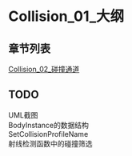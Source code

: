 # Collision_01_大纲

## 章节列表
[Collision_02_碰撞通道](Collision_02_碰撞通道.md)  

## TODO
UML截图  
BodyInstance的数据结构  
SetCollisionProfileName  
射线检测函数中的碰撞筛选  